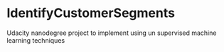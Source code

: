 # IdentifyCustomerSegments
Udacity nanodegree project to implement using un supervised machine learning techniques
